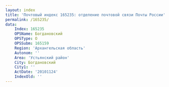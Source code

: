 ```yaml
---
layout: index
title: 'Почтовый индекс 165235: отделение почтовой связи Почты России'
permalink: /165235/
data:
    Index: 165235
    OPSName: Богдановский
    OPSType: О
    OPSSubm: 165159
    Region: 'Архангельская область'
    Autonom: ''
    Area: 'Устьянский район'
    City: Богдановский
    City1: ''
    ActDate: '20101124'
    IndexOld: ''
---
```

